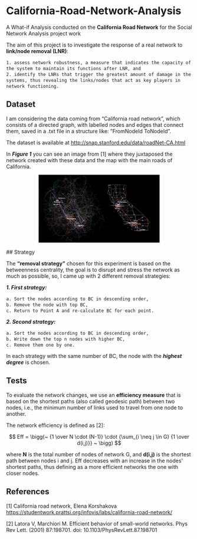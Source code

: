 # California-Road-Network-Analysis
A What-if Analysis conducted on the **California Road Network** for the Social Network Analysis project work

The aim of this project is to investigate the response of a real network to **link/node removal (LNR)**:

	1. assess network robustness, a measure that indicates the capacity of the system to maintain its functions after LNR, and 
	2. identify the LNRs that trigger the greatest amount of damage in the systems, thus revealing the links/nodes that act as key players in network functioning. 

## Dataset

I am considering the data coming from “California road network”, which consists of a directed graph, with labelled nodes and edges that connect them, saved in a .txt file in a structure like: ”FromNodeId    ToNodeId”. 

The dataset is available at http://snap.stanford.edu/data/roadNet-CA.html  

In ***Figure 1*** you can see an image from [1] where they juxtaposed the network created with these data and the map with the main roads of California.
<p align="center">
<img src="https://github.com/DaniMe98/California-Road-Network-Analysis/blob/main/22-scaled.webp" width="65%" height="65%" text-align="center" />
</p>
## Strategy

The **“removal strategy”** chosen for this experiment is based on the betweenness centrality, the goal is to disrupt and stress the network as much as possible, so, I came up with 2 different removal strategies: 

***1. First strategy:***

	a. Sort the nodes according to BC in descending order, 
	b. Remove the node with top BC, 
	c. Return to Point A and re-calculate BC for each point. 
***2. Second strategy:*** 

	a. Sort the nodes according to BC in descending order, 
	b. Write down the top n nodes with higher BC, 
	c. Remove them one by one. 
In each strategy with the same number of BC, the node with the ***highest degree*** is chosen. 

## Tests
To evaluate the network changes, we use an **efficiency measure** that is based on the shortest paths (also called geodesic path) between two nodes, i.e., the minimum number of links used to travel from one node to another. 

The network efficiency is defined as [2]: 

$$ 	Eff = \bigg(~ {1 \over N \cdot (N-1)} \cdot {\sum_{i \neq j \in G} {1 \over d(i,j)}}  ~ \bigg) $$

where **N** is the total number of nodes of network G, and **d(i,j)** is the shortest path between nodes i and j. 
Eff decreases with an increase in the nodes' shortest paths, thus defining as a more efficient networks the one with closer nodes.
## References 
[1] California road network, Elena Korshakova 
https://studentwork.prattsi.org/infovis/labs/california-road-network/ 

[2] Latora V, Marchiori M. Efficient behavior of small-world networks. Phys Rev Lett. 
(2001) 87:198701. doi: 10.1103/PhysRevLett.87.198701 
